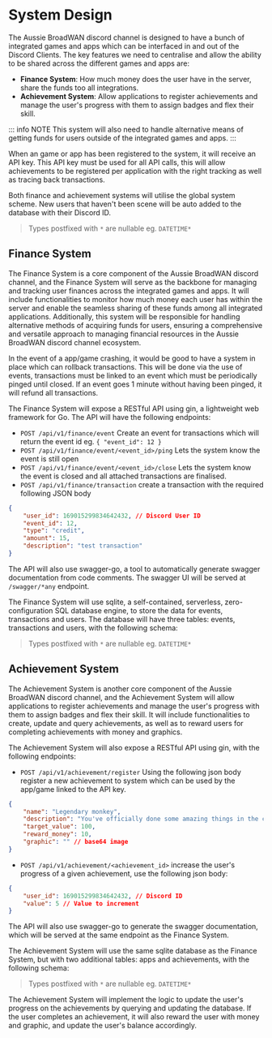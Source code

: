 <script setup>
    import DbTable from '@/components/DbTable.vue'

    const system_scheme = {
      "users": [
        { name: "id", type: "INTEGER", description: "The Discord ID of the User" },
        { name: "balance", type: "INTEGER", description: "The user's balance" },
      ],
      "apps": [
        { name: "id", type: "INTEGER", description: "The Discord ID of the User" },
        { name: "name", type: "TEXT", description: "Name of the App or Game" },
        { name: "description", type: "TEXT", description: "What is the purpose of this app?" },
        { name: "api_key", type: "TEXT", description: "API Key for the App, yes very secure" },
        { name: "deactivated_at", type: "DATETIME*", description: "If not null, then the app is disabled" },
      ]
    };

    const finance_scheme = {
      "events": [
        { name: "id", type: "INTEGER", description: "The primary key of the event" },
        { name: "last_ping", type: "DATETIME", description: "The last time the event was pinged" },
        { name: "description", type: "TEXT", description: "Description about the event" },
        { name: "app_id", type: "INTEGER", description: "The App that created the event" },
      ],
      "transactions": [
        { name: "id", type: "INTEGER", description: "The primary key of the transaction" },
        { name: "user_id", type: "INTEGER", description: "The foreign key of the user" },
        { name: "event_id", type: "INTEGER", description: "The foreign key of the event" },
        { name: "type", type: "TEXT", description: "The type of transaction (CREDIT or DEBIT)" },
        { name: "amount", type: "INTEGER", description: "The amount of the transaction" },
        { name: "description", type: "TEXT", description: "Description about the transaction" },
      ],
    };

    const achievement_scheme = {
      "badges": [
        { name: "id", type: "INTEGER", description: "The primary key of the badge" },
        { name: "app_id", type: "INTEGER", description: "The App this badge is for" },
        { name: "name", type: "TEXT", description: "Name of the badge" },
        { name: "description", type: "TEXT", description: "Description text of the badge" },
        { name: "target_value", type: "INTEGER", description: "What value does the user need to symbolise as completed" },
        { name: "reward_money", type: "INTEGER", description: "Does the user get any reward money?" },
        { name: "graphic", type: "TEXT", description: "Base64 encoded 1024x1024 graphic badge for the badge" },
      ],
      "user_badges": [
        { name: "id", type: "INTEGER", description: "The primary key of the user's badge" },
        { name: "badge_id", type: "INTEGER", description: "Achivement this progress is for" },
        { name: "user_id", type: "INTEGER", description: "User this progress is for" },
        { name: "value", type: "INTEGER", description: "Current progress value" },
        { name: "completed_time", type: "DATETIME*", description: "When was the badge completed" },
        { name: "last_updated_time", type: "DATETIME", description: "When was the badge last progressed" },
      ]
    };

</script>

# System Design

The Aussie BroadWAN discord channel is designed to have a bunch of integrated 
games and apps which can be interfaced in and out of the Discord Clients. The 
key features we need to centralise and allow the ability to be shared across 
the different games and apps are:

- **Finance System**: How much money does the user have in the server, share 
  the funds too all integrations.
- **Achievement System**: Allow applications to register achievements and 
  manage the user's progress with them to assign badges and flex their skill.

::: info NOTE
This system will also need to handle alternative means of getting funds for 
users outside of the integrated games and apps.
:::

When an game or app has been registered to the system, it will receive an API
key. This API key must be used for all API calls, this will allow achievements
to be registered per application with the right tracking as well as tracing
back transactions.

Both finance and achievement systems will utilise the global system scheme. 
New users that haven't been scene will be auto added to the database with their
Discord ID.

<DbTable :data="system_scheme" />

> Types postfixed with `*` are nullable eg. `DATETIME*`

## Finance System

The Finance System is a core component of the Aussie BroadWAN discord channel, 
and the Finance System will serve as the backbone for managing and tracking 
user finances across the integrated games and apps. It will include 
functionalities to monitor how much money each user has within the server and 
enable the seamless sharing of these funds among all integrated applications. 
Additionally, this system will be responsible for handling alternative methods 
of acquiring funds for users, ensuring a comprehensive and versatile approach 
to managing financial resources in the Aussie BroadWAN discord channel 
ecosystem.

In the event of a app/game crashing, it would be good to have a system in place 
which can rollback transactions. This will be done via the use of events, 
transactions must be linked to an event which must be periodically pinged until 
closed. If an event goes 1 minute without having been pinged, it will refund 
all transactions.

The Finance System will expose a RESTful API using gin, a lightweight web 
framework for Go. The API will have the following endpoints:

- `POST /api/v1/finance/event` Create an event for transactions which will 
  return the event id eg. `{ "event_id": 12 }`
- `POST /api/v1/finance/event/<event_id>/ping` Lets the system know the event 
  is still open
- `POST /api/v1/finance/event/<event_id>/close` Lets the system know the event 
  is closed and all attached transactions are finalised.
- `POST /api/v1/finance/transaction` create a transaction with the required 
  following JSON body 

```json
{
    "user_id": 169015299834642432, // Discord User ID
    "event_id": 12,
    "type": "credit",
    "amount": 15,
    "description": "test transaction"
}
```

The API will also use swagger-go, a tool to automatically generate swagger 
documentation from code comments. The swagger UI will be served at 
`/swagger/*any` endpoint.

The Finance System will use sqlite, a self-contained, serverless, 
zero-configuration SQL database engine, to store the data for events, 
transactions and users. The database will have three tables: events, 
transactions and users, with the following schema:

<DbTable :data="finance_scheme" />

> Types postfixed with `*` are nullable eg. `DATETIME*`

## Achievement System

The Achievement System is another core component of the Aussie BroadWAN discord 
channel, and the Achievement System will allow applications to register 
achievements and manage the user's progress with them to assign badges and flex 
their skill. It will include functionalities to create, update and query 
achievements, as well as to reward users for completing achievements with 
money and graphics.

The Achievement System will also expose a RESTful API using gin, with the 
following endpoints:

- `POST /api/v1/achievement/register` Using the following json body register a 
  new achievement to system which can be used by the app/game linked to the API 
  key.

```json
{
    "name": "Legendary monkey",
    "description": "You've officially done some amazing things in the channel and have been recognised",
    "target_value": 100,
    "reward_money": 10,
    "graphic": "" // base64 image
}
```

- `POST /api/v1/achievement/<achievement_id>` increase the user's progress of a 
  given achievement, use the following json body:

```json
{
    "user_id": 169015299834642432, // Discord ID
    "value": 5 // Value to increment
}
```

The API will also use swagger-go to generate the swagger documentation, which 
will be served at the same endpoint as the Finance System.

The Achievement System will use the same sqlite database as the Finance System, 
but with two additional tables: apps and achievements, with the following 
schema:

<DbTable :data="achievement_scheme" />

> Types postfixed with `*` are nullable eg. `DATETIME*`

The Achievement System will implement the logic to update the user's progress 
on the achievements by querying and updating the database. If the user 
completes an achievement, it will also reward the user with money and graphic, 
and update the user's balance accordingly.
